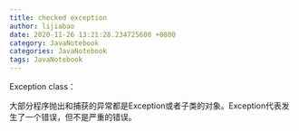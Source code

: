 ```yaml
---
title: checked exception
author: lijiabao
date: 2020-11-26 13:21:28.234725600 +0800
category: JavaNotebook
categories: JavaNotebook
tags: JavaNotebook
---
```

Exception class：

大部分程序抛出和捕获的异常都是Exception或者子类的对象。Exception代表发生了一个错误，但不是严重的错误。